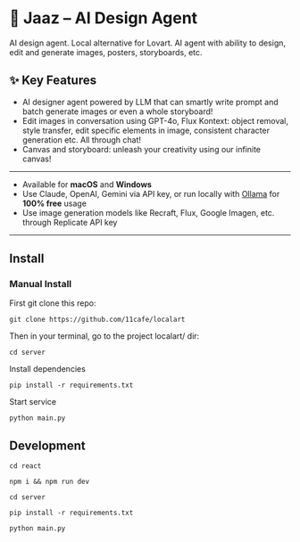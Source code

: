 # 🦄 Jaaz – AI Design Agent

AI design agent. Local alternative for Lovart. AI agent with ability to design, edit and generate images, posters, storyboards, etc.

## ✨ Key Features

- AI designer agent powered by LLM that can smartly write prompt and batch generate images or even a whole storyboard!
- Edit images in conversation using GPT-4o, Flux Kontext: object removal, style transfer, edit specific elements in image, consistent character generation etc. All through chat!
- Canvas and storyboard: unleash your creativity using our infinite canvas!

---

- Available for **macOS** and **Windows**
- Use Claude, OpenAI, Gemini via API key, or run locally with [Ollama](https://github.com/ollama/ollama) for **100% free** usage
- Use image generation models like Recraft, Flux, Google Imagen, etc. through Replicate API key

---

## Install

### Manual Install

First git clone this repo:

`git clone https://github.com/11cafe/localart`

Then in your terminal, go to the project localart/ dir:

`cd server`

Install dependencies

`pip install -r requirements.txt`

Start service

`python main.py`

## Development

`cd react`

`npm i && npm run dev`

`cd server`

`pip install -r requirements.txt`

`python main.py`
